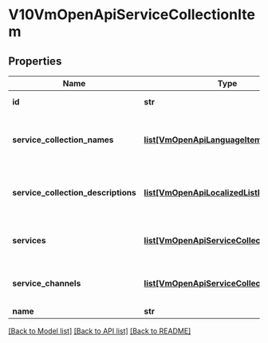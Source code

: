 # V10VmOpenApiServiceCollectionItem

## Properties
Name | Type | Description | Notes
------------ | ------------- | ------------- | -------------
**id** | **str** | Id of the item. | [optional] 
**service_collection_names** | [**list[VmOpenApiLanguageItem]**](VmOpenApiLanguageItem.md) | List of localized service collection names. | [optional] 
**service_collection_descriptions** | [**list[VmOpenApiLocalizedListItem]**](VmOpenApiLocalizedListItem.md) | List of localized service collection descriptions. | [optional] 
**services** | [**list[VmOpenApiServiceCollectionService]**](VmOpenApiServiceCollectionService.md) | List of service collection services. | [optional] 
**service_channels** | [**list[VmOpenApiServiceCollectionChannel]**](VmOpenApiServiceCollectionChannel.md) | List of service collection services. | [optional] 
**name** | **str** |  | [optional] 

[[Back to Model list]](../README.md#documentation-for-models) [[Back to API list]](../README.md#documentation-for-api-endpoints) [[Back to README]](../README.md)

